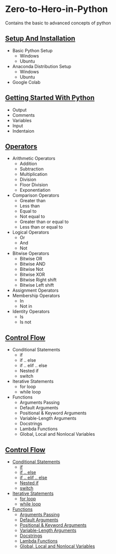 # Zero-to-Hero-in-Python
Contains the basic to advanced concepts of python

## [Setup And Installation](https://github.com/vishalkmr/Zero-to-Hero-in-Python/blob/main/Setup%20And%20Installation.ipynb)
- Basic Python Setup
    - Windows
    - Ubuntu
- Anaconda Distribution Setup
    - Windows
    - Ubuntu
- Google Colab

## [Getting Started With Python](https://github.com/vishalkmr/Zero-to-Hero-in-Python/blob/main/Getting%20Started%20With%20Python.ipynb)
- Output
- Comments
- Variables
- Input
- Indentaion

## [Operators](https://github.com/vishalkmr/Zero-to-Hero-in-Python/blob/main/Operators.ipynb)
- Arithmetic Operators
    - Addition
    - Subtraction
    - Multiplication
    - Division
    - Floor Division
    - Exponentiation
- Comparison Operators
    - Greater than
    - Less than
    - Equal to
    - Not equal to
    - Greater than or equal to
    - Less than or equal to
- Logical Operators
    - Or
    - And
    - Not
- Bitwise Operators
    - Bitwise OR
    - Bitwise AND
    - Bitwise Not
    - Bitwise XOR
    - Bitwise Right shift
    - Bitwise Left shift
- Assignment Operators
- Membership Operators
    - In
    - Not in
- Identity Operators
    - Is
    - Is not

## [ Control Flow](https://github.com/vishalkmr/Zero-to-Hero-in-Python/blob/main/%20Control%20Flow.ipynb)
- Conditional Statements
    - if
    - if .. else
    - if .. elif .. else
    - Nested if
    - switch
- Iterative Statements
    - for loop
    - while loop
- Functions
    - Arguments Passing
    - Default Arguments
    - Positional & Keyword Arguments
    - Variable-Length Arguments
    - Docstrings
    - Lambda Functions
    - Global, Local and Nonlocal Variables
    
## [ Control Flow](https://nbviewer.org/github/vishalkmr/Zero-to-Hero-in-Python/blob/main/%20Control%20Flow.ipynb?flush_cache=true)
- [Conditional Statements](https://nbviewer.org/github/vishalkmr/Zero-to-Hero-in-Python/blob/main/%20Control%20Flow.ipynb?flush_cache=true#Conditional_Statements)
    - [if](https://nbviewer.org/github/vishalkmr/Zero-to-Hero-in-Python/blob/main/%20Control%20Flow.ipynb?flush_cache=true#if)
    - [if .. else](https://nbviewer.org/github/vishalkmr/Zero-to-Hero-in-Python/blob/main/%20Control%20Flow.ipynb?flush_cache=true#if_else)
    - [if .. elif .. else](https://nbviewer.org/github/vishalkmr/Zero-to-Hero-in-Python/blob/main/%20Control%20Flow.ipynb?flush_cache=true#if_elif_else)
    - [Nested if](https://nbviewer.org/github/vishalkmr/Zero-to-Hero-in-Python/blob/main/%20Control%20Flow.ipynb?flush_cache=true#Nested_if)
    - [switch](https://nbviewer.org/github/vishalkmr/Zero-to-Hero-in-Python/blob/main/%20Control%20Flow.ipynb?flush_cache=true#switch) 
- [Iterative Statements](https://nbviewer.org/github/vishalkmr/Zero-to-Hero-in-Python/blob/main/%20Control%20Flow.ipynb?flush_cache=true#Iterative_Statements)
    - [for loop](https://nbviewer.org/github/vishalkmr/Zero-to-Hero-in-Python/blob/main/%20Control%20Flow.ipynb?flush_cache=true#for)
    - [while loop](https://nbviewer.org/github/vishalkmr/Zero-to-Hero-in-Python/blob/main/%20Control%20Flow.ipynb?flush_cache=true#while)
- [Functions](https://nbviewer.org/github/vishalkmr/Zero-to-Hero-in-Python/blob/main/%20Control%20Flow.ipynb?flush_cache=true#Functions)
    - [Arguments Passing](https://nbviewer.org/github/vishalkmr/Zero-to-Hero-in-Python/blob/main/%20Control%20Flow.ipynb?flush_cache=true#Arguments_Passing)
    - [Default Arguments](https://nbviewer.org/github/vishalkmr/Zero-to-Hero-in-Python/blob/main/%20Control%20Flow.ipynb?flush_cache=true#Default_Arguments)
    - [Positional & Keyword Arguments](https://nbviewer.org/github/vishalkmr/Zero-to-Hero-in-Python/blob/main/%20Control%20Flow.ipynb?flush_cache=true#Positional_Keyword_Arguments)
    - [Variable-Length Arguments](https://nbviewer.org/github/vishalkmr/Zero-to-Hero-in-Python/blob/main/%20Control%20Flow.ipynb?flush_cache=true#Variable_Length_Arguments)
    - [Docstrings](https://nbviewer.org/github/vishalkmr/Zero-to-Hero-in-Python/blob/main/%20Control%20Flow.ipynb?flush_cache=true#Docstrings)
    - [Lambda Functions](https://nbviewer.org/github/vishalkmr/Zero-to-Hero-in-Python/blob/main/%20Control%20Flow.ipynb?flush_cache=true#Lambda_Functions)     
    - [Global, Local and Nonlocal Variables](https://nbviewer.org/github/vishalkmr/Zero-to-Hero-in-Python/blob/main/%20Control%20Flow.ipynb?flush_cache=true#Global_Local_Nonlocal_Variables)
